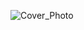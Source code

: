 ![Cover_Photo](https://user-images.githubusercontent.com/53957795/147171755-438befe4-6bcb-4c3b-a8b8-54ffffc132f4.png)
